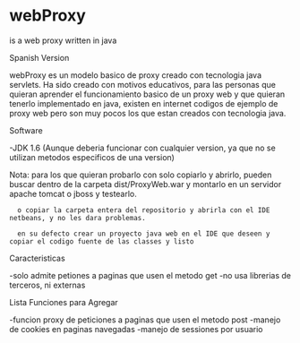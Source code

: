 webProxy
========

is a web proxy written in java




Spanish Version

webProxy es un modelo basico de proxy creado con tecnologia java servlets. Ha sido creado con motivos educativos, 
para las personas que quieran aprender el funcionamiento basico de un proxy web y que quieran tenerlo implementado en java,
existen en internet codigos de ejemplo de proxy web pero son muy pocos los que estan creados con tecnologia java.

Software

-JDK 1.6 (Aunque deberia funcionar con cualquier version, ya que no se utilizan metodos especificos de una version)

Nota: para los que quieran probarlo con solo copiarlo y abrirlo, pueden buscar dentro de la carpeta dist/ProxyWeb.war 
      y montarlo en un servidor apache tomcat o jboss y testearlo.
      
      o copiar la carpeta entera del repositorio y abrirla con el IDE netbeans, y no les dara problemas.
      
      en su defecto crear un proyecto java web en el IDE que deseen y copiar el codigo fuente de las classes y listo

Caracteristicas

-solo admite petiones a paginas que usen el metodo get
-no usa librerias de terceros, ni externas


Lista Funciones para Agregar

-funcion proxy de peticiones a paginas que usen el metodo post
-manejo de cookies en paginas navegadas
-manejo de sessiones por usuario
